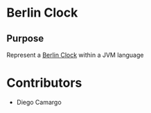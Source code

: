 # Berlin Clock

## Purpose
Represent a [Berlin Clock](https://en.wikipedia.org/wiki/Mengenlehreuhr) within a JVM language

# Contributors

- Diego Camargo
